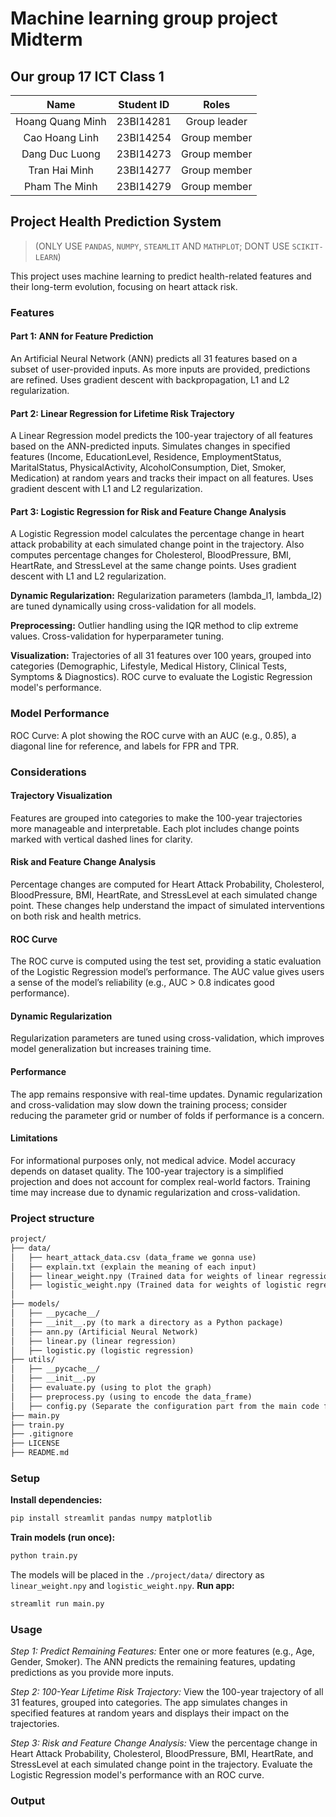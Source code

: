 # Machine learning group project Midterm

## Our group 17 ICT Class 1

| Name| Student ID | Roles |
|:-----------------:|:-----------------:|:-----------------:|
|Hoang Quang Minh|23BI14281|Group leader|
|Cao Hoang Linh|23BI14254|Group member|
|Dang Duc Luong|23BI14273|Group member|
|Tran Hai Minh|23BI14277|Group member|
|Pham The Minh |23BI14279|Group member|

## Project Health Prediction System

> (ONLY USE `PANDAS`, `NUMPY`, `STEAMLIT` AND `MATHPLOT`; DONT USE `SCIKIT-LEARN`)

This project uses machine learning to predict health-related features and their long-term evolution, focusing on heart attack risk.

### Features

#### Part 1: ANN for Feature Prediction

An Artificial Neural Network (ANN) predicts all 31 features based on a subset of user-provided inputs. As more inputs are provided, predictions are refined.
Uses gradient descent with backpropagation, L1 and L2 regularization.

#### Part 2: Linear Regression for Lifetime Risk Trajectory

A Linear Regression model predicts the 100-year trajectory of all features based on the ANN-predicted inputs.
Simulates changes in specified features (Income, EducationLevel, Residence, EmploymentStatus, MaritalStatus, PhysicalActivity, AlcoholConsumption, Diet, Smoker, Medication) at random years and tracks their impact on all features.
Uses gradient descent with L1 and L2 regularization.

#### Part 3: Logistic Regression for Risk and Feature Change Analysis

A Logistic Regression model calculates the percentage change in heart attack probability at each simulated change point in the trajectory.
Also computes percentage changes for Cholesterol, BloodPressure, BMI, HeartRate, and StressLevel at the same change points.
Uses gradient descent with L1 and L2 regularization.

**Dynamic Regularization:**
Regularization parameters (lambda_l1, lambda_l2) are tuned dynamically using cross-validation for all models.

**Preprocessing:**
Outlier handling using the IQR method to clip extreme values.
Cross-validation for hyperparameter tuning.

**Visualization:**
Trajectories of all 31 features over 100 years, grouped into categories (Demographic, Lifestyle, Medical History, Clinical Tests, Symptoms & Diagnostics).
ROC curve to evaluate the Logistic Regression model's performance.

### Model Performance

ROC Curve: A plot showing the ROC curve with an AUC (e.g., 0.85), a diagonal line for reference, and labels for FPR and TPR.

### Considerations

#### Trajectory Visualization

Features are grouped into categories to make the 100-year trajectories more manageable and interpretable.
Each plot includes change points marked with vertical dashed lines for clarity.

#### Risk and Feature Change Analysis

Percentage changes are computed for Heart Attack Probability, Cholesterol, BloodPressure, BMI, HeartRate, and StressLevel at each simulated change point.
These changes help understand the impact of simulated interventions on both risk and health metrics.

#### ROC Curve

The ROC curve is computed using the test set, providing a static evaluation of the Logistic Regression model’s performance.
The AUC value gives users a sense of the model’s reliability (e.g., AUC > 0.8 indicates good performance).

#### Dynamic Regularization

Regularization parameters are tuned using cross-validation, which improves model generalization but increases training time.

#### Performance

The app remains responsive with real-time updates.
Dynamic regularization and cross-validation may slow down the training process; consider reducing the parameter grid or number of folds if performance is a concern.

#### Limitations

For informational purposes only, not medical advice.
Model accuracy depends on dataset quality.
The 100-year trajectory is a simplified projection and does not account for complex real-world factors.
Training time may increase due to dynamic regularization and cross-validation.

### Project structure

```makefile
project/
├── data/
│   ├── heart_attack_data.csv (data_frame we gonna use)
│   ├── explain.txt (explain the meaning of each input)
│   ├── linear_weight.npy (Trained data for weights of linear regression model)
│   ├── logistic_weight.npy (Trained data for weights of logistic regression model)
│
├── models/
│   ├── __pycache__/
│   ├── __init__.py (to mark a directory as a Python package)
│   ├── ann.py (Artificial Neural Network)
│   ├── linear.py (linear regression)
│   ├── logistic.py (logistic regression)
├── utils/
│   ├── __pycache__/
│   ├── __init__.py
│   ├── evaluate.py (using to plot the graph)
│   ├── preprocess.py (using to encode the data_frame)
│   ├── config.py (Separate the configuration part from the main code for easy management, maintenance and updating.)
├── main.py
├── train.py
├── .gitignore
├── LICENSE
├── README.md
```

### Setup

**Install dependencies:**

```bash
pip install streamlit pandas numpy matplotlib
```

**Train models (run once):**

```bash
python train.py
```

The models will be placed in the `./project/data/` directory as `linear_weight.npy` and `logistic_weight.npy`.
**Run app:**

```bash
streamlit run main.py
```

### Usage

*Step 1: Predict Remaining Features:*
Enter one or more features (e.g., Age, Gender, Smoker).
The ANN predicts the remaining features, updating predictions as you provide more inputs.

*Step 2: 100-Year Lifetime Risk Trajectory:*
View the 100-year trajectory of all 31 features, grouped into categories.
The app simulates changes in specified features at random years and displays their impact on the trajectories.

*Step 3: Risk and Feature Change Analysis:*
View the percentage change in Heart Attack Probability, Cholesterol, BloodPressure, BMI, HeartRate, and StressLevel at each simulated change point in the trajectory.
Evaluate the Logistic Regression model's performance with an ROC curve.

### Output
